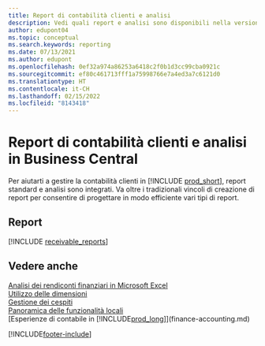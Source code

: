 ```yaml
---
title: Report di contabilità clienti e analisi
description: Vedi quali report e analisi sono disponibili nella versione standard di Business Central in modo da poter tenere traccia della contabilità clienti.
author: edupont04
ms.topic: conceptual
ms.search.keywords: reporting
ms.date: 07/13/2021
ms.author: edupont
ms.openlocfilehash: 0ef32a974a86253a6418c2f0b1d3cc99cba0921c
ms.sourcegitcommit: ef80c461713fff1a75998766e7a4ed3a7c6121d0
ms.translationtype: HT
ms.contentlocale: it-CH
ms.lasthandoff: 02/15/2022
ms.locfileid: "8143418"
---
```

# <a name="accounts-receivable-reports-and-analytics-in-business-central"></a>Report di contabilità clienti e analisi in Business Central

Per aiutarti a gestire la contabilità clienti in [!INCLUDE [prod_short](includes/prod_short.md)], report standard e analisi sono integrati. Va oltre i tradizionali vincoli di creazione di report per consentire di progettare in modo efficiente vari tipi di report.  

## <a name="reports"></a>Report
[!INCLUDE [receivable_reports](includes/receivable-reports-include.md)]


## <a name="see-also"></a>Vedere anche

[Analisi dei rendiconti finanziari in Microsoft Excel](finance-analyze-excel.md)  
[Utilizzo delle dimensioni](finance-dimensions.md)  
[Gestione dei cespiti](fa-manage.md)  
[Panoramica delle funzionalità locali](about-localization.md)  
[Esperienze di contabile in [!INCLUDE[prod_long](includes/prod_long.md)]](finance-accounting.md)  


[!INCLUDE[footer-include](includes/footer-banner.md)]
